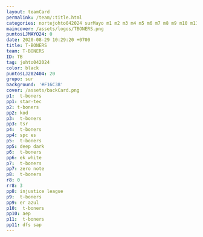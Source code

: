 ```yaml
---
layout: teamCard
permalink: /team/:title.html
categories: nortejohto042024 surMayo m1 m2 m3 m4 m5 m6 m7 m8 m9 m10 m11
maincover: /assets/logos/TBONERS.png
puntosLJMAYO24: 0
date: 2020-08-29 10:29:20 +0700
title: T-BONERS
team: T-BONERS
ID: TB
tag: johto042024
color: black
puntosLJ202404: 20
grupo: sur
background: '#F16C38'
cover: /assets/backCard.png
p1:  t-boners
pp1: star-tec
p2: t-boners
pp2: kod
p3:  t-boners
pp3: tsr
p4:  t-boners
pp4: spc es
p5:  t-boners
pp5: deep dark
p6:  t-boners
pp6: ek white
p7:  t-boners
pp7: zero note
p8:  t-boners
r8: 0
rr8: 3
pp8: injustice league
p9:  t-boners
pp9: er azul
p10:  t-boners
pp10: aep
p11:  t-boners
pp11: dfs sap
---
```



